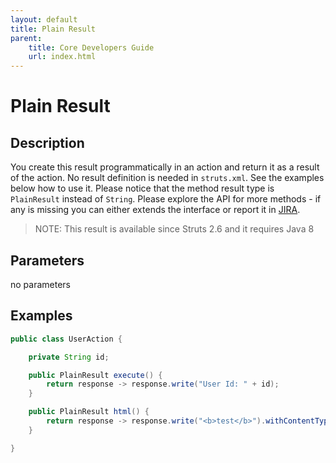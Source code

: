```yaml
---
layout: default
title: Plain Result
parent:
    title: Core Developers Guide
    url: index.html
---
```


# Plain Result

## Description

You create this result programmatically in an action and return it as a result of the action. No result definition
is needed in `struts.xml`. See the examples below how to use it. Please notice that the method result type is `PlainResult`
instead of `String`. Please explore the API for more methods - if any is missing you can either extends the interface
or report it in [JIRA](https://issues.apache.org/jira/projects/WW/).

> NOTE: This result is available since Struts 2.6 and it requires Java 8 

## Parameters

no parameters
 
## Examples

```Java
public class UserAction {

    private String id;

    public PlainResult execute() {
        return response -> response.write("User Id: " + id);
    }

    public PlainResult html() {
        return response -> response.write("<b>test</b>").withContentTypeTextHtml();
    }

}
```
